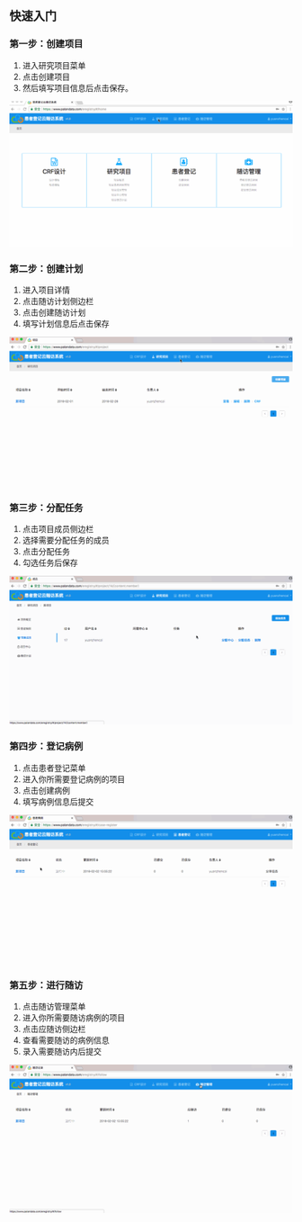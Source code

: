 ## 快速入门

### 第一步：创建项目

1. 进入研究项目菜单
2. 点击创建项目
3. 然后填写项目信息后点击保存。

![](assets/quick-project.gif)

### 第二步：创建计划

1. 进入项目详情
2. 点击随访计划侧边栏
3. 点击创建随访计划
4. 填写计划信息后点击保存

![](assets/quick-plan.gif)

### 第三步：分配任务

1. 点击项目成员侧边栏
2. 选择需要分配任务的成员
3. 点击分配任务
4. 勾选任务后保存

![](assets/quick-member.gif)

### 第四步：登记病例

1. 点击患者登记菜单
2. 进入你所需要登记病例的项目
3. 点击创建病例
4. 填写病例信息后提交

![](assets/quick-patient.gif)

### 第五步：进行随访

1. 点击随访管理菜单
2. 进入你所需要随访病例的项目
3. 点击应随访侧边栏
4. 查看需要随访的病例信息
5. 录入需要随访内后提交

![](assets/quick-follow.gif)

